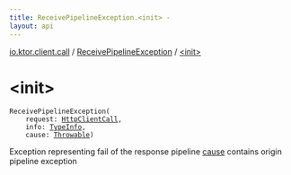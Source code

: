 ```yaml
---
title: ReceivePipelineException.<init> - 
layout: api
---
```


<div class='api-docs-breadcrumbs'><a href="../index.html">io.ktor.client.call</a> / <a href="index.html">ReceivePipelineException</a> / <a href="./-init-.html">&lt;init&gt;</a></div>

# &lt;init&gt;

<div class="signature"><code><span class="identifier">ReceivePipelineException</span><span class="symbol">(</span><br/>&nbsp;&nbsp;&nbsp;&nbsp;<span class="parameterName" id="io.ktor.client.call.ReceivePipelineException$<init>(io.ktor.client.call.HttpClientCall, io.ktor.client.call.TypeInfo, kotlin.Throwable)/request">request</span><span class="symbol">:</span>&nbsp;<a href="../-http-client-call/index.html"><span class="identifier">HttpClientCall</span></a><span class="symbol">, </span><br/>&nbsp;&nbsp;&nbsp;&nbsp;<span class="parameterName" id="io.ktor.client.call.ReceivePipelineException$<init>(io.ktor.client.call.HttpClientCall, io.ktor.client.call.TypeInfo, kotlin.Throwable)/info">info</span><span class="symbol">:</span>&nbsp;<a href="../-type-info/index.html"><span class="identifier">TypeInfo</span></a><span class="symbol">, </span><br/>&nbsp;&nbsp;&nbsp;&nbsp;<span class="parameterName" id="io.ktor.client.call.ReceivePipelineException$<init>(io.ktor.client.call.HttpClientCall, io.ktor.client.call.TypeInfo, kotlin.Throwable)/cause">cause</span><span class="symbol">:</span>&nbsp;<a href="https://kotlinlang.org/api/latest/jvm/stdlib/kotlin/-throwable/index.html"><span class="identifier">Throwable</span></a><span class="symbol">)</span></code></div>

Exception representing fail of the response pipeline
<a href="-init-.html#io.ktor.client.call.ReceivePipelineException$<init>(io.ktor.client.call.HttpClientCall, io.ktor.client.call.TypeInfo, kotlin.Throwable)/cause">cause</a> contains origin pipeline exception

